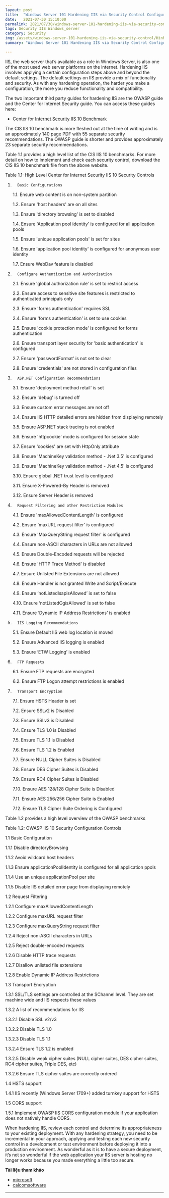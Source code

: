 ```yaml
---
layout: post
title:  "Windows Server 101 Hardening IIS via Security Control Configuration"
date:   2021-07-30 15:10:00
permalink: 2021/07/30/windows-server-101-hardening-iis-via-security-control
tags: Security IIS Windows_server
category: Security
img: /assets/windows-server-101-hardening-iis-via-security-control/Hinh1.png
summary: "Windows Server 101 Hardening IIS via Security Control Configuration"

---
```


IIS, the web server that’s available as a role in Windows Server, is also one of the most used web server platforms on the internet. Hardening IIS involves applying a certain configuration steps above and beyond the default settings. The default settings on IIS provide a mix of functionality and security. As with any hardening operation, the harder you make a configuration, the more you reduce functionality and compatibility.

The two important third party guides for hardening IIS are the OWASP guide and the Center for Internet Security guide. You can access these guides here:

- Center for [Internet Security IIS 10 Benchmark](https://www.cisecurity.org/cis-benchmarks/)

The CIS IIS 10 benchmark is more fleshed out at the time of writing and is an approximately 140 page PDF with 55 separate security recommendations. The OWASP guide is shorter and provides approximately 23 separate security recommendations.

Table 1.1 provides a high level list of the CIS IIS 10 benchmarks. For more detail on how to implement and check each security control, download the CIS IIS 10 benchmark file from the above website.

 

Table 1.1: High Level Center for Internet Security IIS 10 Security Controls

1.       Basic Configurations

   1.1.    Ensure web content is on non-system partition

   1.2.    Ensure 'host headers' are on all sites

   1.3.    Ensure 'directory browsing' is set to disabled

   1.4.    Ensure 'Application pool identity' is configured for all application pools

   1.5.    Ensure 'unique application pools' is set for sites

   1.6.    Ensure 'application pool identity' is configured for anonymous user identity

   1.7.    Ensure WebDav feature is disabled

2.       Configure Authentication and Authorization

   2.1.    Ensure 'global authorization rule' is set to restrict access

   2.2.    Ensure access to sensitive site features is restricted to authenticated principals only

   2.3.    Ensure 'forms authentication' requires SSL

   2.4.    Ensure 'forms authentication' is set to use cookies

   2.5.    Ensure 'cookie protection mode' is configured for forms authentication

   2.6.    Ensure transport layer security for 'basic authentication' is configured

   2.7.    Ensure 'passwordFormat' is not set to clear

   2.8.    Ensure 'credentials' are not stored in configuration files

3.       ASP.NET Configuration Recommendations

   3.1.    Ensure 'deployment method retail' is set

   3.2.    Ensure 'debug' is turned off

   3.3.    Ensure custom error messages are not off

   3.4.    Ensure IIS HTTP detailed errors are hidden from displaying remotely

   3.5.    Ensure ASP.NET stack tracing is not enabled

   3.6.    Ensure 'httpcookie' mode is configured for session state

   3.7.    Ensure 'cookies' are set with HttpOnly attribute

   3.8.    Ensure 'MachineKey validation method - .Net 3.5' is configured

   3.9.    Ensure 'MachineKey validation method - .Net 4.5' is configured

   3.10.  Ensure global .NET trust level is configured

   3.11.  Ensure X-Powered-By Header is removed

   3.12.  Ensure Server Header is removed

4.       Request Filtering and other Restriction Modules

   4.1.    Ensure 'maxAllowedContentLength' is configured

   4.2.    Ensure 'maxURL request filter' is configured

   4.3.    Ensure 'MaxQueryString request filter' is configured

   4.4.    Ensure non-ASCII characters in URLs are not allowed

   4.5.    Ensure Double-Encoded requests will be rejected

   4.6.    Ensure 'HTTP Trace Method' is disabled

   4.7.    Ensure Unlisted File Extensions are not allowed

   4.8.    Ensure Handler is not granted Write and Script/Execute

   4.9.    Ensure ‘notListedIsapisAllowed’ is set to false

   4.10.  Ensure ‘notListedCgisAllowed’ is set to false

   4.11.  Ensure ‘Dynamic IP Address Restrictions’ is enabled

5.       IIS Logging Recommendations

   5.1.    Ensure Default IIS web log location is moved

   5.2.    Ensure Advanced IIS logging is enabled

   5.3.    Ensure ‘ETW Logging’ is enabled

6.       FTP Requests

   6.1.    Ensure FTP requests are encrypted

   6.2.    Ensure FTP Logon attempt restrictions is enabled

7.       Transport Encryption

   7.1.    Ensure HSTS Header is set

   7.2.    Ensure SSLv2 is Disabled

   7.3.    Ensure SSLv3 is Disabled

   7.4.    Ensure TLS 1.0 is Disabled

   7.5.    Ensure TLS 1.1 is Disabled

   7.6.    Ensure TLS 1.2 is Enabled

   7.7.    Ensure NULL Cipher Suites is Disabled

   7.8.    Ensure DES Cipher Suites is Disabled

   7.9.    Ensure RC4 Cipher Suites is Disabled

   7.10.  Ensure AES 128/128 Cipher Suite is Disabled

   7.11.  Ensure AES 256/256 Cipher Suite is Enabled

   7.12.  Ensure TLS Cipher Suite Ordering is Configured

 

Table 1.2 provides a high level overview of the OWASP benchmarks
 
Table 1.2: OWASP IIS 10 Security Configuration Controls

1.1   Basic Configuration

   1.1.1         Disable directoryBrowsing

   1.1.2         Avoid wildcard host headers

   1.1.3         Ensure applicationPoolIdentity is configured for all application ppols

   1.1.4         Use an unique applicationPool per site

   1.1.5         Disable IIS detailed error page from displaying remotely

1.2   Request Filtering

   1.2.1         Configure maxAllowedContentLength

   1.2.2         Configure maxURL request filter

   1.2.3         Configure maxQueryString request filter

   1.2.4         Reject non-ASCII characters in URLs

   1.2.5         Reject double-encoded requests

   1.2.6         Disable HTTP trace requests

   1.2.7         Disallow unlisted file extensions

   1.2.8         Enable Dynamic IP Address Restrictions

1.3   Transport Encryption

   1.3.1         SSL/TLS settings are controlled at the SChannel level. They are set machine wide and IIS respects these values

   1.3.2         A list of recommendations for IIS

   1.3.2.1    Disable SSL v2/v3

   1.3.2.2    Disable TLS 1.0

   1.3.2.3    Disable TLS 1.1

   1.3.2.4    Ensure TLS 1.2 is enabled

   1.3.2.5    Disable weak cipher suites (NULL cipher suites, DES cipher suites, RC4 cipher suites, Triple DES, etc)

   1.3.2.6    Ensure TLS cipher suites are correctly ordered

1.4   HSTS support

   1.4.1         IIS recently (Windows Server 1709+) added turnkey support for HSTS

1.5   CORS support

   1.5.1         Implement OWASP IIS CORS configuration module if your application does not natively handle CORS.

 

When hardening IIS, review each control and determine its appropriateness to your existing deployment. With any hardening strategy, you need to be incremental in your approach, applying and testing each new security control in a development or test environment before deploying it into a production environment. As wonderful as it is to have a secure deployment, it’s not so wonderful if the web application your IIS server is hosting no longer works because you made everything a little too secure.

**Tài liệu tham khảo**

- [microsoft](https://techcommunity.microsoft.com/t5/itops-talk-blog/windows-server-101-hardening-iis-via-security-control/ba-p/329979)
- [calcomsoftware](https://www.calcomsoftware.com/hardening-iis-server-guide/)

---
